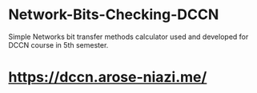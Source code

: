 # Network-Bits-Checking-DCCN
Simple Networks bit transfer methods calculator used and developed for DCCN course in 5th semester. 

# https://dccn.arose-niazi.me/
